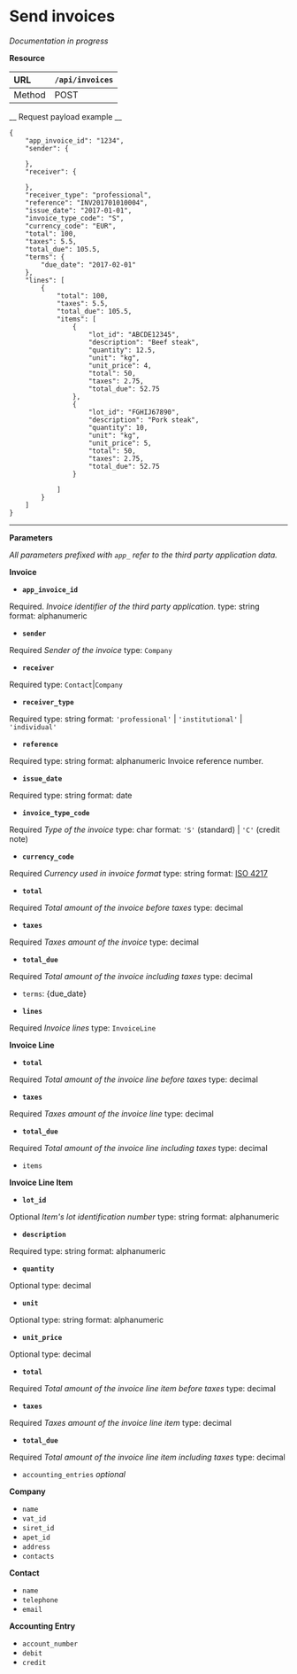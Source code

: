 # Send invoices

*Documentation in progress*


__Resource__

|URL|`/api/invoices`|
|:---|---|
|Method|POST|

__ Request payload example __


```
{
	"app_invoice_id": "1234",
	"sender": {

	},
	"receiver": {

	},
	"receiver_type": "professional",
	"reference": "INV201701010004",
	"issue_date": "2017-01-01",
	"invoice_type_code": "S",
	"currency_code": "EUR",
	"total": 100,
	"taxes": 5.5,
	"total_due": 105.5,
	"terms": {
		"due_date": "2017-02-01"
	},
	"lines": [
		{
			"total": 100,
			"taxes": 5.5,
			"total_due": 105.5,
			"items": [
				{
					"lot_id": "ABCDE12345",
					"description": "Beef steak",
					"quantity": 12.5,
					"unit": "kg",
					"unit_price": 4,
					"total": 50,
					"taxes": 2.75,
					"total_due": 52.75
				},
				{
					"lot_id": "FGHIJ67890",
					"description": "Pork steak",
					"quantity": 10,
					"unit": "kg",
					"unit_price": 5,
					"total": 50,
					"taxes": 2.75,
					"total_due": 52.75
				}

			]
		}
	]
}
```

---

__Parameters__

*All parameters prefixed with `app_` refer to the third party application data.*

__Invoice__

- __`app_invoice_id`__ 

Required.
*Invoice identifier of the third party application.*
type: string
format: alphanumeric

- __`sender`__

Required
*Sender of the invoice*
type: `Company`

- __`receiver`__

Required
type: `Contact`|`Company`

- __`receiver_type`__

Required
type: string
format: `'professional'` | `'institutional'` | `'individual'`

- __`reference`__

Required
type: string
format: alphanumeric
Invoice reference number.

- __`issue_date`__

Required
type: string
format: date

- __`invoice_type_code`__

Required
*Type of the invoice*
type: char
format: `'S'` (standard) | `'C'` (credit note)

- __`currency_code`__

Required
*Currency used in invoice format*
type: string
format: [ISO 4217](https://www.iso.org/iso-4217-currency-codes.html) 

- __`total`__

Required
*Total amount of the invoice before taxes*
type: decimal

- __`taxes`__

Required
*Taxes amount of the invoice*
type: decimal

- __`total_due`__

Required
*Total amount of the invoice including taxes*
type: decimal

- `terms`: {due_date}

- __`lines`__

Required
*Invoice lines*
type: `InvoiceLine`


__Invoice Line__

- __`total`__

Required
*Total amount of the invoice line before taxes*
type: decimal

- __`taxes`__

Required
*Taxes amount of the invoice line*
type: decimal

- __`total_due`__

Required
*Total amount of the invoice line including taxes*
type: decimal

- `items`

__Invoice Line Item__

- __`lot_id`__

Optional
*Item's lot identification number*
type: string
format: alphanumeric

- __`description`__

Required
type: string
format: alphanumeric

- __`quantity`__

Optional
type: decimal

- __`unit`__

Optional
type: string
format: alphanumeric

- __`unit_price`__

Optional
type: decimal

- __`total`__

Required
*Total amount of the invoice line item before taxes*
type: decimal

- __`taxes`__

Required
*Taxes amount of the invoice line item*
type: decimal

- __`total_due`__

Required
*Total amount of the invoice line item including taxes*
type: decimal

- `accounting_entries` *optional*

__Company__

- `name`
- `vat_id`
- `siret_id`
- `apet_id`
- `address`
- `contacts`

__Contact__

- `name`
- `telephone`
- `email`

__Accounting Entry__

- `account_number`
- `debit`
- `credit`
